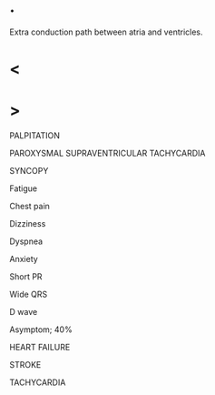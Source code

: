 # .

Extra conduction path between atria and ventricles.

# <

# >

PALPITATION

PAROXYSMAL SUPRAVENTRICULAR TACHYCARDIA

SYNCOPY

Fatigue

Chest pain

Dizziness

Dyspnea

Anxiety

Short PR

Wide QRS

D wave

Asymptom; 40%

HEART FAILURE

STROKE

TACHYCARDIA
